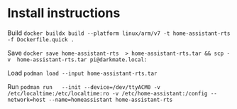 # Install instructions

Build
`docker buildx build --platform linux/arm/v7 -t home-assistant-rts -f Dockerfile.quick .`

Save
`docker save home-assistant-rts  > home-assistant-rts.tar && scp -v  home-assistant-rts.tar pi@darkmate.local:`

Load
`podman load --input home-assistant-rts.tar`

Run
`podman run   --init --device=/dev/ttyACM0 -v /etc/localtime:/etc/localtime:ro -v /etc/home-assistant:/config --network=host --name=homeassistant home-assistant-rts`